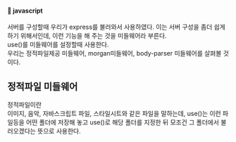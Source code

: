 #### :peach: javascript

서버를 구성할때 우리가 express를 불러와서 사용하였다. 이는 서버 구성을 좀더 쉽게 하기 위해서인데, 이런 기능을 해 주는 것을 미들웨어라 부른다.   
use()를 미들웨어를 설정할때 사용한다.   
우리는 정적파일제공 미들웨어, morgan미들웨어, body-parser 미들웨어를 살펴볼 것이다.

## 정적파일 미들웨어

정적파일이란   
이미지, 음악, 자바스크립트 파일, 스타일시트와 같은 파일을 말하는데, 
use()는 이런 파일등을 어떤 폴더에 저장해 놓고 use()로 해당 폴더를 지정한 뒤 모조건 그 폴더에서 불러오겠다는 뜻으로 사용한다.   



